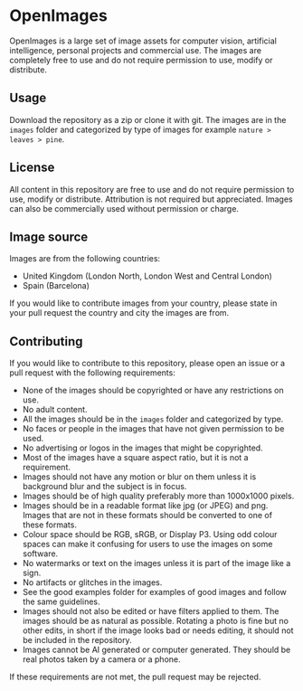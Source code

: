 # OpenImages

OpenImages is a large set of image assets for computer vision, artificial intelligence, personal projects and commercial use. The images are completely free to use and do not require permission to use, modify or distribute.

## Usage

Download the repository as a zip or clone it with git. The images are in the `images` folder and categorized by type of images for example `nature > leaves > pine`.

## License

All content in this repository are free to use and do not require permission to use, modify or distribute. Attribution is not required but appreciated. Images can also be commercially used without permission or charge.

## Image source

Images are from the following countries:
- United Kingdom (London North, London West and Central London)
- Spain (Barcelona)

If you would like to contribute images from your country, please state in your pull request the country and city the images are from.

## Contributing

If you would like to contribute to this repository, please open an issue or a pull request with the following requirements:
- None of the images should be copyrighted or have any restrictions on use.
- No adult content.
- All the images should be in the `images` folder and categorized by type.
- No faces or people in the images that have not given permission to be used.
- No advertising or logos in the images that might be copyrighted.
- Most of the images have a square aspect ratio, but it is not a requirement.
- Images should not have any motion or blur on them unless it is background blur and the subject is in focus.
- Images should be of high quality preferably more than 1000x1000 pixels.
- Images should be in a readable format like jpg (or JPEG) and png. Images that are not in these formats should be converted to one of these formats.
- Colour space should be RGB, sRGB, or Display P3. Using odd colour spaces can make it confusing for users to use the images on some software.
- No watermarks or text on the images unless it is part of the image like a sign.
- No artifacts or glitches in the images.
- See the good examples folder for examples of good images and follow the same guidelines.
- Images should not also be edited or have filters applied to them. The images should be as natural as possible. Rotating a photo is fine but no other edits, in short if the image looks bad or needs editing, it should not be included in the repository.
- Images cannot be AI generated or computer generated. They should be real photos taken by a camera or a phone.

If these requirements are not met, the pull request may be rejected.